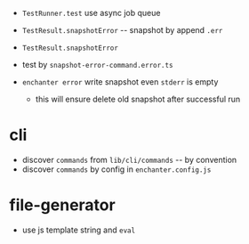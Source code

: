 - `TestRunner.test` use async job queue

- `TestResult.snapshotError` -- snapshot by append `.err`
- `TestResult.snapshotError`

- test by `snapshot-error-command.error.ts`

- `enchanter error` write snapshot even `stderr` is empty

   - this will ensure delete old snapshot after successful run

# cli

- discover `commands` from `lib/cli/commands` -- by convention
- discover `commands` by config in `enchanter.config.js`

# file-generator

- use js template string and `eval`
